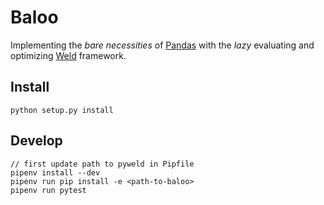 # Baloo

Implementing the *bare necessities* of [Pandas](https://pandas.pydata.org/) with the *lazy* evaluating
and optimizing [Weld](https://github.com/weld-project/weld) framework.

## Install
    python setup.py install

## Develop
    // first update path to pyweld in Pipfile
    pipenv install --dev
    pipenv run pip install -e <path-to-baloo>
    pipenv run pytest
